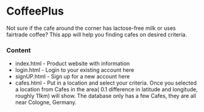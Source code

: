 # CoffeePlus
Not sure if the cafe around the corner has lactose-free milk or uses fairtrade coffee? This app will help you finding cafes on desired criteria.

### Content
- index.html - Product website with information
- login.html - Login to your existing account here
- signUP.html - Sign up for a new account here
- cafes.html - Put in a location and select your criteria. Once you selected a location from Cafes in the area( 0.1 difference in latitude and longitude, roughly 11km) will show. The database only has a few Cafes, they are all near Cologne, Germany.

